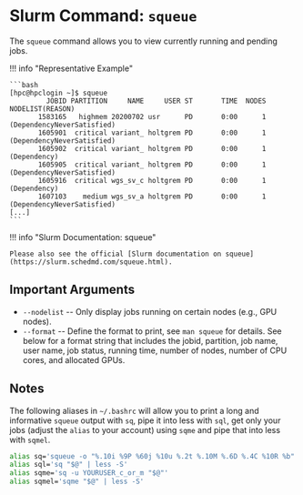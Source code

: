 # Slurm Command: `squeue`

The `squeue` command allows you to view currently running and pending jobs.

!!! info "Representative Example"

    ```bash
    [hpc@hpclogin ~]$ squeue
             JOBID PARTITION     NAME     USER ST       TIME  NODES NODELIST(REASON)
           1583165   highmem 20200702 usr      PD       0:00      1 (DependencyNeverSatisfied)
           1605901  critical variant_ holtgrem PD       0:00      1 (DependencyNeverSatisfied)
           1605902  critical variant_ holtgrem PD       0:00      1 (Dependency)
           1605905  critical variant_ holtgrem PD       0:00      1 (DependencyNeverSatisfied)
           1605916  critical wgs_sv_c holtgrem PD       0:00      1 (Dependency)
           1607103    medium wgs_sv_a holtgrem PD       0:00      1 (DependencyNeverSatisfied)
    [...]
    ```

!!! info "Slurm Documentation: squeue"

    Please also see the official [Slurm documentation on squeue](https://slurm.schedmd.com/squeue.html).

## Important Arguments

- `--nodelist`
    -- Only display jobs running on certain nodes (e.g., GPU nodes).
- `--format`
    -- Define the format to print, see `man squeue` for details.
    See below for a format string that includes the jobid, partition, job name, user name, job status, running time, number of nodes, number of CPU cores, and allocated GPUs.

## Notes

The following aliases in `~/.bashrc` will allow you to print a long and informative `squeue` output with `sq`, pipe it into less with `sql`, get only your jobs (adjust the `alias` to your account) using `sqme` and pipe that into less with `sqmel`.

```bash
alias sq='squeue -o "%.10i %9P %60j %10u %.2t %.10M %.6D %.4C %10R %b" "$@"'
alias sql='sq "$@" | less -S'
alias sqme='sq -u YOURUSER_c_or_m "$@"'
alias sqmel='sqme "$@" | less -S'
```

